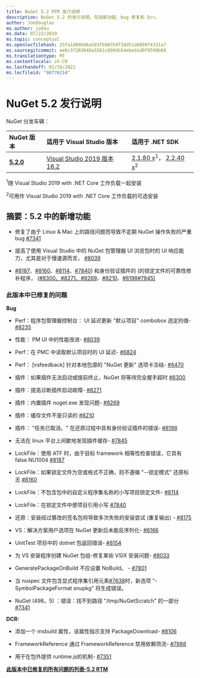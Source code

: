 ```yaml
---
title: NuGet 5.2 RTM 发行说明
description: NuGet 5.2 的发行说明，包括新功能、bug 修复和 Dcr。
author: JonDouglas
ms.author: jodou
ms.date: 07/23/2019
ms.topic: conceptual
ms.openlocfilehash: 25fa1d09046a583fb987b9f3dd51a0099f4331a7
ms.sourcegitcommit: ee6c3f203648a5561c809db54ebeb1d0f0598b68
ms.translationtype: MT
ms.contentlocale: zh-CN
ms.lasthandoff: 01/26/2021
ms.locfileid: "98776214"
---
```

# <a name="nuget-52-release-notes"></a>NuGet 5.2 发行说明

NuGet 分发车辆：

| NuGet 版本 | 适用于 Visual Studio 版本| 适用于 .NET SDK|
|:---|:---|:---|
| [**5.2.0**](https://nuget.org/downloads) | [Visual Studio 2019 版本 16.2](https://visualstudio.microsoft.com/downloads/) | [2.1.80 x](https://dotnet.microsoft.com/download/dotnet-core/2.1)<sup>1</sup>， [2.2.40 x](https://dotnet.microsoft.com/download/dotnet-core/2.2)<sup>2</sup> |

<sup>1</sup>随 Visual Studio 2019 with .NET Core 工作负载一起安装 

<sup>2</sup>可用作 Visual Studio 2019 with .NET Core 工作负载的可选安装

## <a name="summary-whats-new-in-52"></a>摘要：5.2 中的新增功能

* 修复了由于 Linux & Mac 上的路径问题而导致不定期 NuGet 操作失败的严重 bug [#7341](https://github.com/NuGet/Home/issues/7341)

* 提高了使用 Visual Studio 中的 NuGet 包管理器 UI 浏览包时的 UI 响应能力，尤其是对于慢速源而言， [#8039](https://github.com/NuGet/Home/issues/8039)

* [#8187](https://github.com/NuGet/Home/issues/8187)、[#8160](https://github.com/NuGet/Home/issues/8160)、[#8114](https://github.com/NuGet/Home/issues/8114)、[#7840](https://github.com/NuGet/Home/issues/7840)) 和身份验证插件的 (的锁定文件的可靠性修补程序， ([#8300](https://github.com/NuGet/Home/issues/8300)[、#8271、](https://github.com/NuGet/Home/issues/8271)[#8269](https://github.com/NuGet/Home/issues/8269)、[#8210](https://github.com/NuGet/Home/issues/8210)、[#8198](https://github.com/NuGet/Home/issues/8198)[#7845) ](https://github.com/NuGet/Home/issues/7845)

### <a name="issues-fixed-in-this-release"></a>此版本中已修复的问题

**Bug**

* Perf：程序包管理器控制台： UI 延迟更新 "默认项目" combobox 选定的值- [#8235](https://github.com/NuGet/Home/issues/8235)

* 性能： PM UI 中的性能改进- [#8039](https://github.com/NuGet/Home/issues/8039)

* Perf：在 PMC 中读取默认项目时的 UI 延迟- [#6824](https://github.com/NuGet/Home/issues/6824)

* Perf： [vsfeedback] 针对本地包源的 "NuGet 更新" 选项卡冻结- [#6470](https://github.com/NuGet/Home/issues/6470)

* 插件：如果插件无法启动或提前终止，NuGet 将等待完全握手超时 [#8300](https://github.com/NuGet/Home/issues/8300)

* 插件：提高诊断插件启动故障- [#8271](https://github.com/NuGet/Home/issues/8271)

* 插件：内置插件 nuget.exe 发现问题- [#8269](https://github.com/NuGet/Home/issues/8269)

* 插件：缓存文件不是只读的 [#8210](https://github.com/NuGet/Home/issues/8210)

* 插件： "任务已取消。" 在还原过程中具有身份验证插件的错误- [#8198](https://github.com/NuGet/Home/issues/8198)

* 无法在 linux 平台上间歇地发现插件缓存- [#7845](https://github.com/NuGet/Home/issues/7845)

* LockFile：使用 ATF 时，由于目标 framework 相等性检查错误，它具有 false NU1004 [#8187](https://github.com/NuGet/Home/issues/8187)

* LockFile：如果锁定文件为空或格式不正确，则不遵循 "--锁定模式" 还原标志 [#8160](https://github.com/NuGet/Home/issues/8160)

* LockFile：不包含包中的自定义程序集名称的小写项目锁定文件- [#8114](https://github.com/NuGet/Home/issues/8114)

* LockFile：在锁定文件中使项目引用小写 [#7840](https://github.com/NuGet/Home/issues/7840)

* 还原：安装经过篡改的签名包将导致多次失败的安装尝试 (重复输出) - [#8175](https://github.com/NuGet/Home/issues/8175)

* VS：解决方案用户选项在 NuGet 更新后未能反序列化- [#8166](https://github.com/NuGet/Home/issues/8166)

* UnitTest 项目中的 dotnet 包返回错误- [#8154](https://github.com/NuGet/Home/issues/8154)

* 为 VS 安装程序创建 NuGet 包组-修复某些 VSIX 安装问题- [#8033](https://github.com/NuGet/Home/issues/8033)

* GeneratePackageOnBuild 不应设置 NoBuild。 - [#7801](https://github.com/NuGet/Home/issues/7801)

* 当 nuspec 文件包含显式程序集引用元素[#7638](https://github.com/NuGet/Home/issues/7638)时，新选项 "-SymbolPackageFormat snupkg" 将生成错误。

* NuGet (498，5) ：错误：找不到路径 "/tmp/NuGetScratch" 的一部分 [#7341](https://github.com/NuGet/Home/issues/7341)

**DCR:**

* 添加一个 msbuild 属性，该属性指示支持 PackageDownload- [#8106](https://github.com/NuGet/Home/issues/8106)

* FrameworkReference 通过 FrameworkReference 禁用依赖项流- [#7988](https://github.com/NuGet/Home/issues/7988)

* 用于在包外提供 runtime.js的机制- [#7351](https://github.com/NuGet/Home/issues/7351)

**[此版本中已修复的所有问题的列表-5.2 RTM](https://github.com/nuget/home/issues?q=is%3Aissue+is%3Aclosed+milestone%3A%225.2")**


